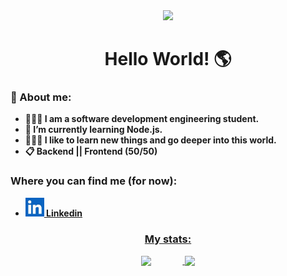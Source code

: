 <div align="center">
  <img src="https://media1.tenor.com/images/7a02a98776f6b89c59c3cf8fdbfa0e9b/tenor.gif?itemid=14522842">
  <h1>Hello World! 🌎</h1>
</div>

<div>
    <h3><b>💼 About me:</h3>
    <ul>
      <li>👨🏽‍🎓 I am a software development engineering student.</li> 
      <li>🧠 I’m currently learning Node.js.</li> 
      <li>👩🏻‍💻 I like to learn new things and go deeper into this world.</li> 
      <li>📋 Backend || Frontend (50/50)</li> 
    </ul>
    <h3><b>Where you can find me (for now):</h3>
    <ul>
      <li><a href="https://www.linkedin.com/in/jos%C3%A9-alfredo-mart%C3%ADnez-berm%C3%BAdez-182734224/"><img src="/Images/Linkedin.jpeg" height="30">&nbsp;Linkedin</li>
    </ul>
</div> 

<div align="center">
  <h3><b>My stats:</h3>
  <div style="display: flex ; align-items: center; justify-content: center; ">
    <img style="padding-right: 50px" src="https://github-readme-stats.vercel.app/api?username=JoseABermudez57&theme=dark&show_icons=true">&nbsp;
    <img src="https://github-readme-stats.vercel.app/api/top-langs/?username=JoseABermudez57&theme=dark&show_icons=true">
  </div>
</div><br>
